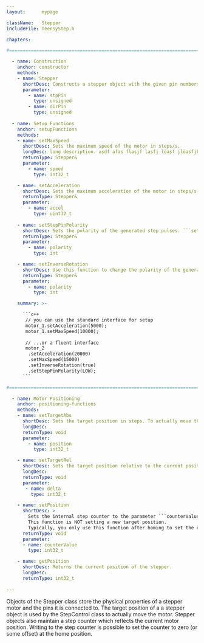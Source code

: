 ```yaml
---
layout:      mypage

className:   Stepper
includeFile: TeensyStep.h

chapters: 

#==============================================================================================

  - name: Construction
    anchor: constructor
    methods:
    - name: Stepper
      shortDesc: Constructs a stepper object with the given pin numbers for STEP and DIR signals     
      parameter:
        - name: stpPin
          type: unsigned
        - name: dirPin
          type: unsigned
  
  - name: Setup Functions
    anchor: setupFunctions
    methods:
    - name: setMaxSpeed
      shortDesc: Sets the maximum speed of the motor in steps/s. 
      longDesc: long description. asdf afas flasjf lasfj löasf jlöasfjk 
      returnType: Stepper&
      parameter:
        - name: speed
          type: int32_t

    - name: setAcceleration    
      shortDesc: Sets the maximum acceleration of the motor in steps/s².
      returnType: Stepper&
      parameter: 
        - name: accel
          type: uint32_t
            
    - name: setStepPinPolarity
      shortDesc: Sets the polarity of the generated step pulses. ```setStepPinPolarity(HIGH)``` generates active high pulses. ```setStepPinPolarity(LOW)``` generates active low pulses. 
      returnType: Stepper&
      parameter:
        - name: polarity
          type: int

    - name: setInverseRotation
      shortDesc: Use this function to change the polarity of the generated direction signal. ```setInverseRotation(true)``` sets the DIR pin to LOW if the motor runs in 'upward direction'
      returnType: Stepper&
      parameter:
        - name: polarity
          type: int

    summary: >-     

      ```c++ 
       // you can use the standard interface for setup
       motor_1.setAcceleration(5000);
       motor_1.setMaxSpeed(10000);       
      
       // ...or a fluent interface
       motor_2
        .setAcceleration(20000)
        .setMaxSpeed(15000)
        .setInverseRotation(true)
        .setStepPinPolarity(LOW);
      ```

#==============================================================================================

  - name: Motor Positioning
    anchor: positioning-functions
    methods:
    - name: setTargetAbs
      shortDesc: Sets the target position in steps. To actually move the motor, use one of the controller objects
      longDesc: 
      returnType: void
      parameter:
        - name: position
          type: int32_t

    - name: setTargetRel
      shortDesc: Sets the target position relative to the current position. To actually move the motor, use one of the controller objects
      longDesc: 
      returnType: void
      parameter:
       - name: delta
         type: int32_t

    - name: setPosition
      shortDesc: >
        Sets the internal step counter to the parameter ```counterValue```. 
        This function is NOT setting a new target position. 
        Typically, you only use this function after homing to set the counter to zero or some offset value.       
      returnType: void
      parameter:
      - name: counterValue 
        type: int32_t

    - name: getPosition
      shortDesc: Returns the current position of the stepper. 
      longDesc: 
      returnType: int32_t
     
---
```


Objects of the Stepper class store the physical properties of a stepper motor and the pins it is connected to. The target position of a a stepper object is used by the StepControl class to actually move the motor.  Stepper objects also maintain a step counter which reflects the current motor position. Writing to the step counter is possible to set the counter to zero (or some offset) at the home position. 


